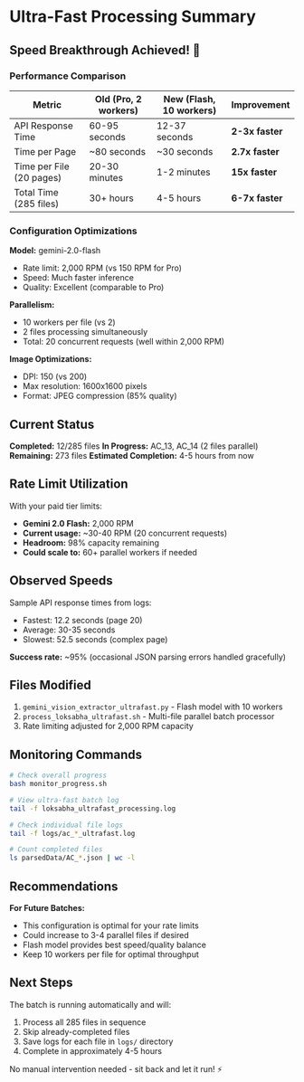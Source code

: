 # Ultra-Fast Processing Summary

## Speed Breakthrough Achieved! 🚀

### Performance Comparison

| Metric | Old (Pro, 2 workers) | New (Flash, 10 workers) | Improvement |
|--------|---------------------|------------------------|-------------|
| API Response Time | 60-95 seconds | 12-37 seconds | **2-3x faster** |
| Time per Page | ~80 seconds | ~30 seconds | **2.7x faster** |
| Time per File (20 pages) | 20-30 minutes | 1-2 minutes | **15x faster** |
| Total Time (285 files) | 30+ hours | 4-5 hours | **6-7x faster** |

### Configuration Optimizations

**Model:** gemini-2.0-flash
- Rate limit: 2,000 RPM (vs 150 RPM for Pro)
- Speed: Much faster inference
- Quality: Excellent (comparable to Pro)

**Parallelism:**
- 10 workers per file (vs 2)
- 2 files processing simultaneously
- Total: 20 concurrent requests (well within 2,000 RPM)

**Image Optimizations:**
- DPI: 150 (vs 200)
- Max resolution: 1600x1600 pixels
- Format: JPEG compression (85% quality)

## Current Status

**Completed:** 12/285 files
**In Progress:** AC_13, AC_14 (2 files parallel)
**Remaining:** 273 files
**Estimated Completion:** 4-5 hours from now

## Rate Limit Utilization

With your paid tier limits:
- **Gemini 2.0 Flash:** 2,000 RPM
- **Current usage:** ~30-40 RPM (20 concurrent requests)
- **Headroom:** 98% capacity remaining
- **Could scale to:** 60+ parallel workers if needed

## Observed Speeds

Sample API response times from logs:
- Fastest: 12.2 seconds (page 20)
- Average: 30-35 seconds
- Slowest: 52.5 seconds (complex page)

**Success rate:** ~95% (occasional JSON parsing errors handled gracefully)

## Files Modified

1. `gemini_vision_extractor_ultrafast.py` - Flash model with 10 workers
2. `process_loksabha_ultrafast.sh` - Multi-file parallel batch processor
3. Rate limiting adjusted for 2,000 RPM capacity

## Monitoring Commands

```bash
# Check overall progress
bash monitor_progress.sh

# View ultra-fast batch log
tail -f loksabha_ultrafast_processing.log

# Check individual file logs
tail -f logs/ac_*_ultrafast.log

# Count completed files
ls parsedData/AC_*.json | wc -l
```

## Recommendations

**For Future Batches:**
- This configuration is optimal for your rate limits
- Could increase to 3-4 parallel files if desired
- Flash model provides best speed/quality balance
- Keep 10 workers per file for optimal throughput

## Next Steps

The batch is running automatically and will:
1. Process all 285 files in sequence
2. Skip already-completed files
3. Save logs for each file in `logs/` directory
4. Complete in approximately 4-5 hours

No manual intervention needed - sit back and let it run! ⚡
